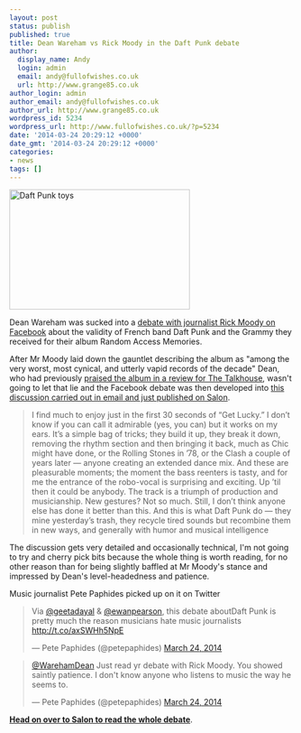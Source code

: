 ```yaml
---
layout: post
status: publish
published: true
title: Dean Wareham vs Rick Moody in the Daft Punk debate
author:
  display_name: Andy
  login: admin
  email: andy@fullofwishes.co.uk
  url: http://www.grange85.co.uk
author_login: admin
author_email: andy@fullofwishes.co.uk
author_url: http://www.grange85.co.uk
wordpress_id: 5234
wordpress_url: http://www.fullofwishes.co.uk/?p=5234
date: '2014-03-24 20:29:12 +0000'
date_gmt: '2014-03-24 20:29:12 +0000'
categories:
- news
tags: []
---
```

<p><a href="http://www.flickr.com/photos/meagan_taylor/2233756594/" title="Daft Punk toys by meagan_taylor, on Flickr"><img class="alignright" src="http://farm3.staticflickr.com/2336/2233756594_6fd9fd4e3b_n.jpg" width="320" height="213" alt="Daft Punk toys"></a></p>
<p>Dean Wareham was sucked into a <a href="https://www.facebook.com/rmoodycom/posts/10151862122562060?stream_ref=10">debate with journalist Rick Moody on Facebook</a> about the validity of French band Daft Punk and the Grammy they received for their album Random Access Memories. </p>
<p>After Mr Moody laid down the gauntlet describing the album as "among the very worst, most cynical, and utterly vapid records of the decade" Dean, who had previously <a href="http://thetalkhouse.com/reviews/view/dean-wareham-daft-punk">praised the album in a review for The Talkhouse</a>, wasn't going to let that lie and the Facebook debate was then developed into <a href="http://www.salon.com/2014/03/23/get_lucky_rick_moody_and_dean_wareham_debate_daft_punk_disco_and_whether_pleasures_should_be_guilty/">this discussion carried out in email and just published on Salon</a>.</p>
<blockquote><p>I find much to enjoy just in the first 30 seconds of “Get Lucky.” I don’t know if you can call it admirable (yes, you can) but it works on my ears. It’s a simple bag of tricks; they build it up, they break it down, removing the rhythm section and then bringing it back, much as Chic might have done, or the Rolling Stones in ’78, or the Clash a couple of years later — anyone creating an extended dance mix. And these are pleasurable moments; the moment the bass reenters is tasty, and for me the entrance of the robo-vocal is surprising and exciting. Up ’til then it could be anybody. The track is a triumph of production and musicianship. New gestures? Not so much. Still, I don’t think anyone else has done it better than this. And this is what Daft Punk do — they mine yesterday’s trash, they recycle tired sounds but recombine them in new ways, and generally with humor and musical intelligence</p></blockquote>
<p>The discussion gets very detailed and occasionally technical, I'm not going to try and cherry pick bits because the whole thing is worth reading, for no other reason than for being slightly baffled at Mr Moody's stance and impressed by Dean's level-headedness and patience.</p>
<p>Music journalist Pete Paphides picked up on it on Twitter</p>
<blockquote class="twitter-tweet" lang="en-gb"><p>Via <a href="https://twitter.com/geetadayal">@geetadayal</a> &amp; <a href="https://twitter.com/ewanpearson">@ewanpearson</a>, this debate aboutDaft Punk is pretty much the reason musicians hate music journalists <a href="http://t.co/axSWHh5NpE">http://t.co/axSWHh5NpE</a></p>
<p>&mdash; Pete Paphides (@petepaphides) <a href="https://twitter.com/petepaphides/statuses/447990993758224384">March 24, 2014</a></p></blockquote>
<blockquote class="twitter-tweet" lang="en-gb"><p><a href="https://twitter.com/WarehamDean">@WarehamDean</a> Just read yr debate with Rick Moody. You showed saintly patience. I don&#39;t know anyone who listens to music the way he seems to.</p>
<p>&mdash; Pete Paphides (@petepaphides) <a href="https://twitter.com/petepaphides/statuses/447993753715113984">March 24, 2014</a></p></blockquote>
<p><strong><a href="http://www.salon.com/2014/03/23/get_lucky_rick_moody_and_dean_wareham_debate_daft_punk_disco_and_whether_pleasures_should_be_guilty/">Head on over to Salon to read the whole debate</a></strong>.</p>
